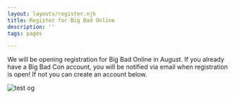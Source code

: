```yaml
---
layout: layouts/register.njk
title: Register for Big Bad Online
description: ''
tags: pages

---
```


We will be opening registration for Big Bad Online in August. If you already have a Big Bad Con account, you will be notified via email when registration is open! If not you can create an account below.

![test og](/.netlify/functions/screenshot/Professional-Success-as-a-PoC-in-Games/)